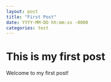 ```yaml
---
layout: post
title: "First Post"
date: YYYY-MM-DD hh:mm:ss -0000
categories: test
---
```


# This is my first post

Welcome to my first post!
